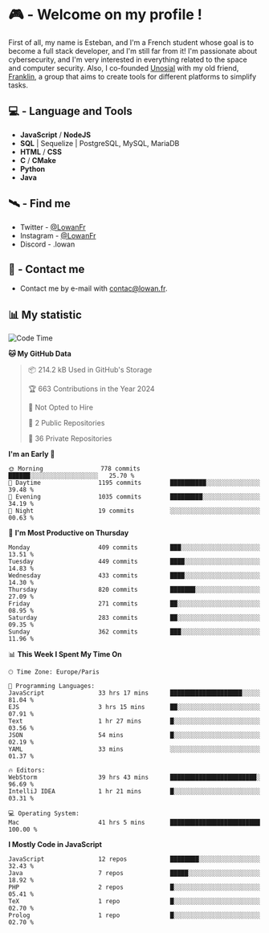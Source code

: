 # 🎮 - Welcome on my profile !
First of all, my name is Esteban, and I'm a French student whose goal is to become a full stack developer, and I'm still far from it!
I'm passionate about cybersecurity, and I'm very interested in everything related to the space and computer security.
Also, I co-founded [Unosial](https://github.com/Unosial) with my old friend, [Franklin](https://github.com/AbaFranklin/), a group that aims to create tools for different platforms to simplify tasks. 



## 💻 - Language and Tools
- **JavaScript** / **NodeJS**
- **SQL** | Sequelize | PostgreSQL, MySQL, MariaDB
- **HTML** / **CSS**
- **C** / **CMake**
- **Python**
- **Java**

## 🛰️ - Find me

 - Twitter - [@LowanFr](https://twitter.com/LowanFr/)
 - Instagram - [@LowanFr](https://instagram.com/LowanFr)
 - Discord -  .lowan
 
## 📡 - Contact me
 - Contact me by e-mail with [contac@lowan.fr](mailto:contact@lowan.fr).

## 📊 My statistic
<!--START_SECTION:waka-->
![Code Time](http://img.shields.io/badge/Code%20Time-1%2C085%20hrs%2051%20mins-blue)

**🐱 My GitHub Data** 

> 📦 214.2 kB Used in GitHub's Storage 
 > 
> 🏆 663 Contributions in the Year 2024
 > 
> 🚫 Not Opted to Hire
 > 
> 📜 2 Public Repositories 
 > 
> 🔑 36 Private Repositories 
 > 
**I'm an Early 🐤** 

```text
🌞 Morning                778 commits         ██████░░░░░░░░░░░░░░░░░░░   25.70 % 
🌆 Daytime                1195 commits        ██████████░░░░░░░░░░░░░░░   39.48 % 
🌃 Evening                1035 commits        █████████░░░░░░░░░░░░░░░░   34.19 % 
🌙 Night                  19 commits          ░░░░░░░░░░░░░░░░░░░░░░░░░   00.63 % 
```
📅 **I'm Most Productive on Thursday** 

```text
Monday                   409 commits         ███░░░░░░░░░░░░░░░░░░░░░░   13.51 % 
Tuesday                  449 commits         ████░░░░░░░░░░░░░░░░░░░░░   14.83 % 
Wednesday                433 commits         ████░░░░░░░░░░░░░░░░░░░░░   14.30 % 
Thursday                 820 commits         ███████░░░░░░░░░░░░░░░░░░   27.09 % 
Friday                   271 commits         ██░░░░░░░░░░░░░░░░░░░░░░░   08.95 % 
Saturday                 283 commits         ██░░░░░░░░░░░░░░░░░░░░░░░   09.35 % 
Sunday                   362 commits         ███░░░░░░░░░░░░░░░░░░░░░░   11.96 % 
```


📊 **This Week I Spent My Time On** 

```text
🕑︎ Time Zone: Europe/Paris

💬 Programming Languages: 
JavaScript               33 hrs 17 mins      ████████████████████░░░░░   81.04 % 
EJS                      3 hrs 15 mins       ██░░░░░░░░░░░░░░░░░░░░░░░   07.91 % 
Text                     1 hr 27 mins        █░░░░░░░░░░░░░░░░░░░░░░░░   03.56 % 
JSON                     54 mins             █░░░░░░░░░░░░░░░░░░░░░░░░   02.19 % 
YAML                     33 mins             ░░░░░░░░░░░░░░░░░░░░░░░░░   01.37 % 

🔥 Editors: 
WebStorm                 39 hrs 43 mins      ████████████████████████░   96.69 % 
IntelliJ IDEA            1 hr 21 mins        █░░░░░░░░░░░░░░░░░░░░░░░░   03.31 % 

💻 Operating System: 
Mac                      41 hrs 5 mins       █████████████████████████   100.00 % 
```

**I Mostly Code in JavaScript** 

```text
JavaScript               12 repos            ████████░░░░░░░░░░░░░░░░░   32.43 % 
Java                     7 repos             █████░░░░░░░░░░░░░░░░░░░░   18.92 % 
PHP                      2 repos             █░░░░░░░░░░░░░░░░░░░░░░░░   05.41 % 
TeX                      1 repo              █░░░░░░░░░░░░░░░░░░░░░░░░   02.70 % 
Prolog                   1 repo              █░░░░░░░░░░░░░░░░░░░░░░░░   02.70 % 
```




<!--END_SECTION:waka-->
